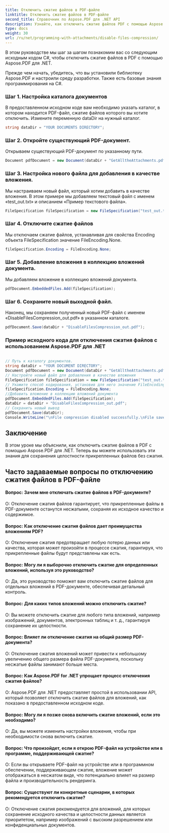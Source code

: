 ```yaml
---
title: Отключить сжатие файлов в PDF-файле
linktitle: Отключить сжатие файлов в PDF-файле
second_title: Справочник по Aspose.PDF для .NET API
description: Узнайте, как отключить сжатие файлов PDF с помощью Aspose.PDF для .NET. Пошаговое руководство для облегчения работы.
type: docs
weight: 30
url: /ru/net/programming-with-attachments/disable-files-compression/
---
```

В этом руководстве мы шаг за шагом познакомим вас со следующим исходным кодом C#, чтобы отключить сжатие файлов в PDF с помощью Aspose.PDF для .NET.

Прежде чем начать, убедитесь, что вы установили библиотеку Aspose.PDF и настроили среду разработки. Также есть базовые знания программирования на C#.

### Шаг 1. Настройка каталога документов

В предоставленном исходном коде вам необходимо указать каталог, в котором находится PDF-файл, сжатие файлов которого вы хотите отключить. Измените переменную dataDir на нужный каталог.

```csharp
string dataDir = "YOUR DOCUMENTS DIRECTORY";
```

### Шаг 2. Откройте существующий PDF-документ.

Открываем существующий PDF-документ по указанному пути.

```csharp
Document pdfDocument = new Document(dataDir + "GetAlltheAttachments.pdf");
```

### Шаг 3. Настройка нового файла для добавления в качестве вложения.

Мы настраиваем новый файл, который хотим добавить в качестве вложения. В этом примере мы добавляем текстовый файл с именем «test_out.txt» и описанием «Пример текстового файла».

```csharp
FileSpecification fileSpecification = new FileSpecification("test_out.txt", "Sample text file");
```

### Шаг 4. Отключите сжатие файлов

Мы отключаем сжатие файлов, устанавливая для свойства Encoding объекта FileSpecification значение FileEncoding.None.

```csharp
fileSpecification.Encoding = FileEncoding.None;
```

### Шаг 5. Добавление вложения в коллекцию вложений документа.

Мы добавляем вложение в коллекцию вложений документа.

```csharp
pdfDocument.EmbeddedFiles.Add(fileSpecification);
```

### Шаг 6. Сохраните новый выходной файл.

Наконец, мы сохраняем полученный новый PDF-файл с именем «DisableFilesCompression_out.pdf» в указанном каталоге.

```csharp
pdfDocument.Save(dataDir + "DisableFilesCompression_out.pdf");
```


### Пример исходного кода для отключения сжатия файлов с использованием Aspose.PDF для .NET 

```csharp

// Путь к каталогу документов.
string dataDir = "YOUR DOCUMENT DIRECTORY";
Document pdfDocument = new Document(dataDir + "GetAlltheAttachments.pdf");
// Настройте новый файл для добавления в качестве вложения
FileSpecification fileSpecification = new FileSpecification("test_out.txt", "Sample text file");
// Укажите способ кодирования, установив для него значение FileEncoding.None.
fileSpecification.Encoding = FileEncoding.None;
//Добавить вложение в коллекцию вложений документа
pdfDocument.EmbeddedFiles.Add(fileSpecification);
dataDir = dataDir + "DisableFilesCompression_out.pdf";
// Сохранить новый вывод
pdfDocument.Save(dataDir);
Console.WriteLine("\nFile compression disabled successfully.\nFile saved at " + dataDir);

```

## Заключение

В этом уроке мы объяснили, как отключить сжатие файлов в PDF с помощью Aspose.PDF для .NET. Теперь вы можете использовать эти знания для сохранения целостности прикрепленных файлов без сжатия.

## Часто задаваемые вопросы по отключению сжатия файлов в PDF-файле

#### Вопрос: Зачем мне отключать сжатие файлов в PDF-документе?

О: Отключение сжатия файлов гарантирует, что прикрепленные файлы в PDF-документе останутся несжатыми, сохраняя их исходное качество и содержимое.

#### Вопрос: Как отключение сжатия файлов дает преимущества вложениям PDF?

О: Отключение сжатия предотвращает любую потерю данных или качества, которая может произойти в процессе сжатия, гарантируя, что прикрепленные файлы будут представлены как есть.

#### Вопрос: Могу ли я выборочно отключить сжатие для определенных вложений, используя это руководство?

О: Да, это руководство поможет вам отключить сжатие файлов для отдельных вложений в PDF-документе, обеспечивая детальный контроль.

#### Вопрос: Для каких типов вложений можно отключить сжатие?

О: Вы можете отключить сжатие для любого типа вложений, например изображений, документов, электронных таблиц и т. д., гарантируя сохранение их целостности.

#### Вопрос: Влияет ли отключение сжатия на общий размер PDF-документа?

О: Отключение сжатия вложений может привести к небольшому увеличению общего размера файла PDF-документа, поскольку несжатые файлы занимают больше места.

#### Вопрос: Как Aspose.PDF for .NET упрощает процесс отключения сжатия файлов?

О: Aspose.PDF для .NET предоставляет простой в использовании API, который позволяет отключить сжатие файлов для вложений, как показано в предоставленном исходном коде.

#### Вопрос: Могу ли я позже снова включить сжатие вложений, если это необходимо?

О: Да, вы можете изменить настройки вложения, чтобы при необходимости снова включить сжатие.

#### Вопрос: Что произойдет, если я открою PDF-файл на устройстве или в программе, поддерживающей сжатие?

О: Если вы открываете PDF-файл на устройстве или в программном обеспечении, поддерживающем сжатие, вложение может отображаться в несжатом виде, что потенциально влияет на размер файла и производительность рендеринга.

#### Вопрос: Существуют ли конкретные сценарии, в которых рекомендуется отключить сжатие?

О: Отключение сжатия рекомендуется для вложений, для которых сохранение исходного качества и целостности данных является приоритетом, например изображений с высоким разрешением или конфиденциальных документов.